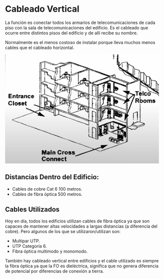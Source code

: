 # Cableado Vertical

La función es conectar todos los armarios de telecomunicaciones de cada piso con la sala de telecomunicaciones del edificio. Es el cableado que ocurre entre distintos pisos del edificio y de allí recibe su nombre.

Normalmente es el menos costoso de instalar porque lleva muchos menos cables que el cableado horizontal.

![cableado_vertical](../../assets/images/cableado_vertical.png)

## Distancias Dentro del Edificio:

- Cables de cobre Cat 6 100 metros.
- Cables de fibra óptica 500 metros.

## Cables Utilizados

Hoy en día, todos los edificios utilizan cables de fibra óptica ya que son capaces de mantener altas velocidades a largas distancias (a diferencia del cobre). Pero algunos de los que se utilizaron/utilizan son:
- Multipar UTP.
- UTP Categoría 6.
- Fibra óptica multimodo y monomodo.

También hay cableado vertical entre edificios y el cable utilizado es siempre la fibra óptica ya que la FO es dieléctrica, significa que no genera diferencia de potencial por diferencias de conexión a tierra.
